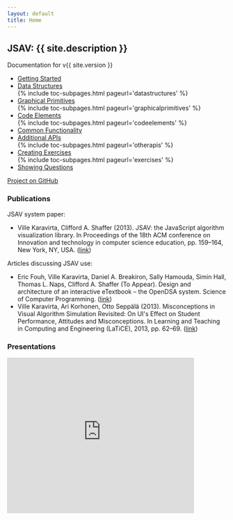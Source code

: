 ```yaml
---
layout: default
title: Home
---
```


## JSAV: {{ site.description }}

Documentation for v{{ site.version }}

<ul class="">
  <li>
    <a href="{{ site.baseurl }}/getstarted/">Getting Started</a>
  </li>
  <li>
    <a href="{{ site.baseurl }}/datastructures/">Data Structures</a>
  </li>
  {% include toc-subpages.html pageurl='datastructures' %}
  <li>
    <a href="{{ site.baseurl }}/graphicalprimitives/">Graphical Primitives</a>
  </li>
  {% include toc-subpages.html pageurl='graphicalprimitives' %}
  <li>
    <a href="{{ site.baseurl }}/codeelements/">Code Elements</a>
  </li>
  {% include toc-subpages.html pageurl='codeelements' %}
  <li>
    <a href="{{ site.baseurl }}/commonfunctionality/">Common Functionality</a>
  </li>
  <li>
    <a href="{{ site.baseurl }}/otherapis/">Additional APIs</a>
  </li>
  {% include toc-subpages.html pageurl='otherapis' %}
  <li>
    <a href="{{ site.baseurl }}/exercises/">Creating Exercises</a>
  </li>
  {% include toc-subpages.html pageurl='exercises' %}
  <li>
    <a href="{{ site.baseurl }}/questions/">Showing Questions</a>
  </li>
</ul>

<p><a href="{{ site.github.repo }}">Project on GitHub</a></p>

### Publications
JSAV system paper:

 * Ville Karavirta, Clifford A. Shaffer (2013). JSAV: the JavaScript algorithm visualization library. In Proceedings of the 18th ACM conference on Innovation and technology in computer science education, pp. 159–164, New York, NY, USA.
   ([link](http://dl.acm.org/citation.cfm?id=2462487))

Articles discussing JSAV use:

 * Eric Fouh, Ville Karavirta, Daniel A. Breakiron, Sally Hamouda, Simin Hall, Thomas L. Naps, Clifford A. Shaffer (To Appear). Design and architecture of an interactive eTextbook – the OpenDSA system. Science of Computer Programming.
   ([link](http://www.sciencedirect.com/science/article/pii/S016764231300333X))
 * Ville Karavirta, Ari Korhonen, Otto Seppälä (2013). Misconceptions in Visual Algorithm Simulation Revisited: On UI's Effect on Student Performance, Attitudes and Misconceptions. In Learning and Teaching in Computing and Engineering (LaTiCE), 2013, pp. 62–69.
   ([link](http://dx.doi.org/10.1109/LaTiCE.2013.35))

### Presentations

<iframe src="http://www.slideshare.net/slideshow/embed_code/24154049" width="427" height="356" frameborder="0" marginwidth="0" marginheight="0" scrolling="no" style="border:1px solid #CCC; border-width:1px 1px 0; margin-bottom:5px; max-width: 100%;" allowfullscreen> </iframe>
